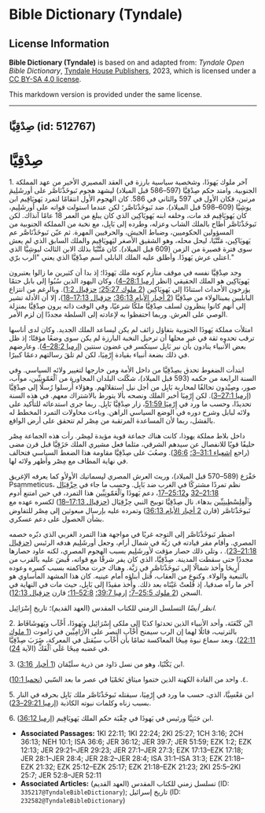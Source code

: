 # Bible Dictionary (Tyndale)

## License Information

**Bible Dictionary (Tyndale)** is based on and adapted from: _Tyndale Open Bible Dictionary_, [Tyndale House Publishers](https://tyndaleopenresources.com/), 2023, which is licensed under a [CC BY-SA 4.0 license](https://creativecommons.org/licenses/by-sa/4.0/legalcode.en).

This markdown version is provided under the same license.



--------------------------------

## صِدْقِيَّا (id: 512767)

صِدْقِيَّا
==========

1\. آخر ملوك يَهوذَا، وشخصية سياسية بارزة في العقد المصيري الأخير من عهد المملكة الجنوبية. وامتد حكم صِدْقِيَّا (597–586 قبل الميلاد) ليشهد هجوم نَبوخَذْنَاصَّر على أورشَلِيمَ مرتين، فكان الأول في 597 والثاني في 586\. كان الهجوم الأول انتقامًا لتمرد يَهويَاقِيم ابن يوشِيَّا (609–598 قبل الميلاد)، ضد نَبوخَذْنَاصَّر؛ لكن عندما استولت قواته على أورشَلِيم، كان يَهويَاقِيم قد مات، وخلفه ابنه يَهويَاكِين الذي كان يبلغ من العمر 18 عامًا آنذاك. لكن نَبوخَذْنَاصَّر أطاح بالملك الشاب وعزله، وطرده إلى بَابِل، مع نخبة من المملكة الجنوبية من المسؤولين الحكوميين، وضباط الجيش، والحرفيين المهرة. ثم عيّن نَبوخَذْنَاصَّر عم يَهويَاكِين، مَتَّنْيَا، ليحل محله، وهو الشقيق الأصغر ليَهويَاقِيم والملك السابق الذي لم يعش سوى فترة قصيرة من الزمن (609 قبل الميلاد). كان مَتَّنْيَا بذلك الابن الثالث ليوشِيَّا الذي اعتلى عرش يَهوذَا. وأطلق عليه الملك البابلي اسم صِدْقِيَّا الذي يعني "الرب برّي." 

وجد صِدْقِيَّا نفسه في موقف متأزم كونه ملك يَهوذَا؛ إذ بدا أن كثيرين ما زالوا يعتبرون يَهويَاكِين هو الملك الحقيقي (انظر [إرميا 28:1–4](https://ref.ly/Jer28:1-Jer28:4)). وكان اليهود الذين سُبُوا إلى بابل حتمًا يؤرخون الأحداث استنادًا إلى يَهويَاكِين ([2 ملوك 25:27؛](https://ref.ly/2Kgs25:27) [حزقيال 1:2](https://ref.ly/Ezek1:2)). وبالرغم من انتزاع البابليين يمينالولاء من صِدْقِيَّا ([2 أخبار الأيام 36:13؛](https://ref.ly/2Chr36:13) [حزقيال 17:13–18](https://ref.ly/Ezek17:13-Ezek17:18))، إلا أن الأدلة تشير إلى أنهم كانوا ينظرون لسلف صِدْقِيَّا ملكًا شرعيًا، وفي الوقت ذاته يرون صِدْقِيَّا بمنزلة الوصي على العرش. وربما احتفظوا به لإعادته إلى السلطة مجددًا إن لزم الأمر.

امتلأت مملكة يَهوذَا الجنوبية بتفاؤل زائف لم يكن ليساعد الملك الجديد. وكان لدى أناسها ترقب تحدوه ثقة في غير محلها أن ترحيل النخبة البارزة لم يكن سوى وضعًا مؤقتًا؛ إذ ظل بعض الأنبياء ينادون بأن نير بَابِل سينكسر في غضون سنتين ([إرميا 28:2–4](https://ref.ly/Jer28:2-Jer28:4)). وعارضهم في ذلك بضعة أنبياء بقيادة إِرْمِيَا، لكن لم تلقَ رسالتهم دعمًا كبيرًا.

ابتدأت الضغوط تحدق بصِدْقِيَّا من داخل الأمة ومن خارجها لتغيير ولائه السياسي. وفي السنة الرابعة من حكمه (593 قبل الميلاد)، شكّلت البلدان المجاورة من ٱلْعَمّونِيِّين، موآب، صور، وصِيْدون تحالفًا لمحاربة بَابِل من أجل نيل استقلالهم. وهؤلاء أُرسلوا رُسلًا إلى صِدْقِيَّا ([إرميا 27:1–3](https://ref.ly/Jer27:1-Jer27:3)). لكن إِرْمِيَا أخبر الملك ونصحه بألا يتورط بالاشتراك معهم. في هذه السنة تحديدًا، وحسب ما ورد في [إِرْمِيَا 51:59](https://ref.ly/Jer51:59)، زار صِدْقِيَّا بَابِل. ربما جرى استدعائه للتأكيد على ولائه لبابل وشرح دوره في الوضع السياسي الراهن. وباءت محاولات التمرد المخطط له بالفشل، ربما لأن المساعدة المرتقبة من مِصْر لم تتحقق على أرض الواقع.

داخل بلاط مملكة يهوذا، كانت هناك جماعة قوية مؤيدة لمِصْر. رأت هذه الجماعة مِصْر حليفًا قويًا للانفصال عن سيدهم الشرقي، مثلما فعل مشيري الملك حَزَقِيَّا قبل قرن مضى (راجع [إشعياء 31:1–3؛](https://ref.ly/Isa31:1-Isa31:3) [36:6](https://ref.ly/Isa36:6)). وصعُبَ على صِدْقِيَّا مقاومة هذا الضغط السياسي فتحالف في نهاية المطاف مع مِصْر وأظهر ولائه لها.

حَفْرَع (589–570 قبل الميلاد)، وريث العرش المصري لپسماتيك الأولأو كما يعرفه الإغريق Psammeticus، نظم تمردًا مشتركًا في الغرب ضد بَابِل. وحسب ما جاء في [حِزْقِيَال 21:18–32](https://ref.ly/Ezek21:18-Ezek21:32) و[25:12–17](https://ref.ly/Ezek25:12-Ezek25:17)، دعم يَهوذَا وٱلْعَمّونِيِّين هذا التمرد، في حين امتنع أَدوم وٱلْفِلِسْطِينِيِّين بدهاء. نال صِدْقِيَّا توبيخ النبي حِزْقِيَال ([حزقيال 17:13–18](https://ref.ly/Ezek17:13-Ezek17:18)) لكسره عهده مع نَبوخَذْنَاصَّر (قارن [2 أخبار الأيام 36:13](https://ref.ly/2Chr36:13)) وتمرده عليه بإرسال مبعوثين إلى مِصْر للتفاوض بشأن الحصول على دعم عسكري.

اضطر نَبوخَذْنَاصَّر إلى التوجه غربًا في مواجهة هذا التمرد الغربي الذي دبّره خصمه المصري. وأقام مقر قيادته في رَبَّة في شمال أرام، وجعل أورشَلِيم هدفه الرئيس ([حزقيال 21:18–23](https://ref.ly/Ezek21:18-Ezek21:23)). ، وتلى ذلك حصار مؤقت لأورشَلِيم بسبب الهجوم المصري، لكنه عاود حصارها مجددًا حتى سقطت المدينة. صِدْقِيَّا، الذي كان يفر شرقًا مع قواته، قُبضَ عليه بالقرب من أَرِيحَا وأخذ شمالًا إلى نَبوخَذْنَاصَّر في رَبَّة. وهناك جرت محاكمته بسبب كسره وعوده بالتبعية والولاء. وكنوع من العقاب، قُتل أبناؤه أمام عينيه. كان هذا المشهد المأساوي هو آخر ما رآه صدقيا، إذ قُلعتْ عَيْنَاه بعد ذلك. وأُخذ مقيدًا إلى بَابِل، حيث مات في النهاية في السجن ([2 ملوك 25:5–7؛](https://ref.ly/2Kgs25:5-2Kgs25:7) [إرميا 39:7؛](https://ref.ly/Jer39:7) [52:8–11؛](https://ref.ly/Jer52:8-Jer52:11) قارن [حزقيال 12:13](https://ref.ly/Ezek12:13)).

*انظر أيضًا* التسلسل الزمني للكتاب المقدس (العهد القديم)؛ تاريخ إِسْرَائِيل.

2\. ابْن كَنْعَنَة، وأحد الأنبياء الذين تحدثوا كذبًا إلى ملكى إِسْرَائِيل ويَهوذَا، أَخْآب ويَهوشَافَاط بالترتيب، قائلًا لهما إن الرب سيمنح أَخْآب النصر على الأرَامِيِّين في رَاموت ([1 ملوك 22:11](https://ref.ly/1Kgs22:11)). وبعد سماع نبوة مِيخَا المعاكسة تمامًا بأن أَخْآب سيُقتل في المعركة، ضَرَبَ صِدْقِيَّا في غضبه مِيخَا عَلَى ٱلْفَكِّ (الآية [24](https://ref.ly/1Kgs22:24)).

3\. ابن يَكُنْيَا، وهو من نسل دَاود من ذرية سلَيْمَان ([1 أخبار 3:16](https://ref.ly/1Chr3:16)).

٤. واحد من القادة الكهنة الذين ختموا ميثاق نَحَمْيَا في عصر ما بعد السّبي ([نحميا 10:1](https://ref.ly/Neh10:1)).

5\. ابن مَعْسِيَّا، الذي، حسب ما ورد في إِرْمِيَا، سيقتله نَبوخَذْنَاصَّر ملك بَابِل بحرقه في النار بسبب زناه وكلمات نبوته الكاذبة ([إرميا 29:21–23](https://ref.ly/Jer29:21-Jer29:23)).

6\. ابن حَنَنِيَّا ورئيس في يَهوذَا في حِقْبَة حكم الملك يَهويَاقِيم ([إرميا 36:12](https://ref.ly/Jer36:12)).

* **Associated Passages:** 1KI 22:11; 1KI 22:24; 2KI 25:27; 1CH 3:16; 2CH 36:13; NEH 10:1; ISA 36:6; JER 36:12; JER 39:7; JER 51:59; EZK 1:2; EZK 12:13; JER 29:21–JER 29:23; JER 27:1–JER 27:3; EZK 17:13–EZK 17:18; JER 28:1–JER 28:4; JER 28:2–JER 28:4; ISA 31:1–ISA 31:3; EZK 21:18–EZK 21:32; EZK 25:12–EZK 25:17; EZK 21:18–EZK 21:23; 2KI 25:5–2KI 25:7; JER 52:8–JER 52:11
* **Associated Articles:** تسلسل زمني للكتاب المقدس (العهد القديم) (ID: `335217@TyndaleBibleDictionary`); تاريخ إسرائيل (ID: `232582@TyndaleBibleDictionary`)

